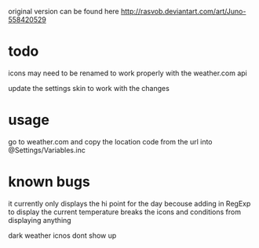 original version can be found here http://rasvob.deviantart.com/art/Juno-558420529

# todo 
icons may need to be renamed to work properly with the weather.com api

update the settings skin to work with the changes

# usage

go to weather.com and copy the location code from the url into @Settings/Variables.inc



# known bugs

it currently only displays the hi point for the day becouse adding <tmp> in RegExp to display the current temperature breaks the icons and conditions from displaying anything

dark weather icnos dont show up
